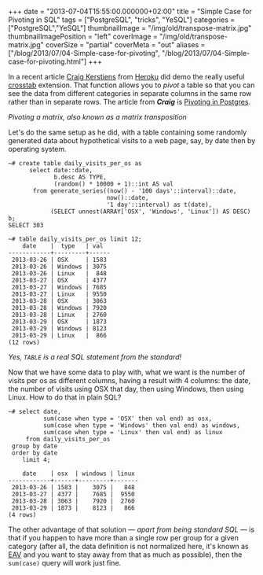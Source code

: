 +++
date = "2013-07-04T15:55:00.000000+02:00"
title = "Simple Case for Pivoting in SQL"
tags = ["PostgreSQL", "tricks", "YeSQL"]
categories = ["PostgreSQL","YeSQL"]
thumbnailImage = "/img/old/transpose-matrix.jpg"
thumbnailImagePosition = "left"
coverImage = "/img/old/transpose-matrix.jpg"
coverSize = "partial"
coverMeta = "out"
aliases = ["/blog/2013/07/04-Simple-case-for-pivoting",
           "/blog/2013/07/04-Simple-case-for-pivoting.html"]
+++

In a recent article 
[Craig Kerstiens](http://www.craigkerstiens.com/) from 
[Heroku](https://postgres.heroku.com/) did demo the really useful
[crosstab](http://www.postgresql.org/docs/current/static/tablefunc.html) extension. That function allows you to 
*pivot* a table so that you
can see the data from different categories in separate columns in the same
row rather than in separate rows. The article from 
***Craig*** is
[Pivoting in Postgres](http://www.craigkerstiens.com/2013/06/27/Pivoting-in-Postgres/).


*Pivoting a matrix, also known as a matrix transposition*

Let's do the same setup as he did, with a table containing some randomly
generated data about hypothetical visits to a web page, say, by date then by
operating system.

~~~
~# create table daily_visits_per_os as
      select date::date,
             b.desc AS TYPE,
             (random() * 10000 + 1)::int AS val
       from generate_series((now() - '100 days'::interval)::date,
                            now()::date,
                            '1 day'::interval) as t(date),
            (SELECT unnest(ARRAY['OSX', 'Windows', 'Linux']) AS DESC) b;
SELECT 303

~# table daily_visits_per_os limit 12;
    date    |  type   | val  
------------+---------+------
 2013-03-26 | OSX     | 1583
 2013-03-26 | Windows | 3075
 2013-03-26 | Linux   |  848
 2013-03-27 | OSX     | 4377
 2013-03-27 | Windows | 7685
 2013-03-27 | Linux   | 9550
 2013-03-28 | OSX     | 3063
 2013-03-28 | Windows | 7920
 2013-03-28 | Linux   | 2760
 2013-03-29 | OSX     | 1873
 2013-03-29 | Windows | 8123
 2013-03-29 | Linux   |  866
(12 rows)
~~~


*Yes, `TABLE` is a real SQL statement from the standard!*

Now that we have some data to play with, what we want is the number of
visits per os as different columns, having a result with 4 columns: the
date, the number of visits using OSX that day, then using Windows, then
using Linux. How to do that in plain SQL?

~~~
~# select date,
          sum(case when type = 'OSX' then val end) as osx,
          sum(case when type = 'Windows' then val end) as windows,
          sum(case when type = 'Linux' then val end) as linux
     from daily_visits_per_os
 group by date
 order by date
    limit 4;

    date    | osx  | windows | linux 
------------+------+---------+-------
 2013-03-26 | 1583 |    3075 |   848
 2013-03-27 | 4377 |    7685 |  9550
 2013-03-28 | 3063 |    7920 |  2760
 2013-03-29 | 1873 |    8123 |   866
(4 rows)
~~~


The other advantage of that solution — 
*apart from being standard SQL* — is
that if you happen to have more than a single row per group for a given
category (after all, the data definition is not normalized here, it's known
as 
[EAV](http://en.wikipedia.org/wiki/Entity%E2%80%93attribute%E2%80%93value_model) and you want to stay away from that as much as possible), then the
`sum(case)` query will work just fine.
